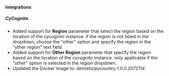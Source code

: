 
#### Integrations

##### CyCognito

- Added support for **Region** parameter that select the region based on the location of the cycognito instance. if the region is not listed in the dropdown, choose the "other" option and specify the region in the "other region" text field.
- Added support for **Other Region** parameter that specify the region based on the location of the cycognito instance. only applicable if the "other" option is selected in the region dropdown.
- Updated the Docker image to: *demisto/pycountry:1.0.0.2072114*.

